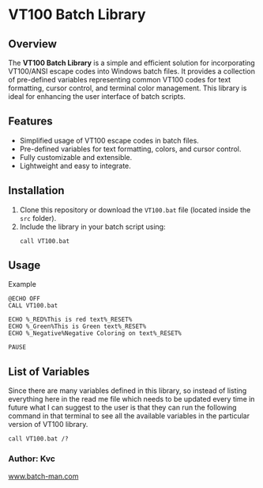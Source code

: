 # VT100 Batch Library

## Overview
The **VT100 Batch Library** is a simple and efficient solution for incorporating VT100/ANSI escape codes into Windows batch files. It provides a collection of pre-defined variables representing common VT100 codes for text formatting, cursor control, and terminal color management. This library is ideal for enhancing the user interface of batch scripts.

## Features
- Simplified usage of VT100 escape codes in batch files.
- Pre-defined variables for text formatting, colors, and cursor control.
- Fully customizable and extensible.
- Lightweight and easy to integrate.

## Installation
1. Clone this repository or download the `VT100.bat` file (located inside the `src` folder).
2. Include the library in your batch script using:
   ```batch
   call VT100.bat

## Usage
Example
```batch
@ECHO OFF
CALL VT100.bat

ECHO %_RED%This is red text%_RESET%
ECHO %_Green%This is Green text%_RESET%
ECHO %_Negative%Negative Coloring on text%_RESET%

PAUSE
```

## List of Variables

Since there are many variables defined in this library, so instead of listing everything here in the read me file which needs to be updated every time in future what I can suggest to the user is that they can run the following command in that terminal to see all the available variables in the particular version of VT100 library.

```batch
call VT100.bat /?
```

### Author: Kvc
www.batch-man.com
